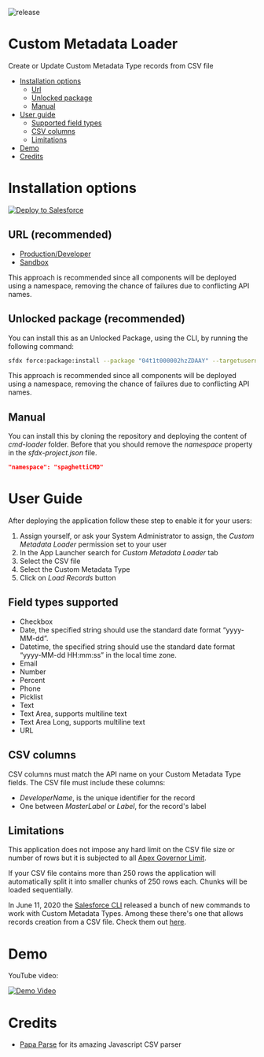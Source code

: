 ![release](https://img.shields.io/badge/release-Summer_'20-g)

# Custom Metadata Loader
Create or Update Custom Metadata Type records from CSV file

- [Installation options](#installation)
  - [Url](#installation-url)
  - [Unlocked package](#installation-unlocked-pkg)
  - [Manual](#installation-clone-repo)
- [User guide](#user-guide)
  - [Supported field types](#user-guide-fields)
  - [CSV columns](#user-guide-csv-cols)
  - [Limitations](#user-guide-limitations)
- [Demo](#demo)
- [Credits](#credits)

# Installation options <a id="installation"></a>
<a href="https://githubsfdeploy.herokuapp.com/app/githubdeploy/maaaaarco/spaghetti-cmd-loader">
  <img alt="Deploy to Salesforce"
       src="https://raw.githubusercontent.com/afawcett/githubsfdeploy/master/deploy.png">
</a>

## URL (recommended) <a id="installation-url"></a>
- [Production/Developer](https://login.salesforce.com/packaging/installPackage.apexp?p0=04t1t000002hzZDAAY)
- [Sandbox](https://test.salesforce.com/packaging/installPackage.apexp?p0=04t1t000002hzZDAAY)

This approach is recommended since all components will be deployed using a namespace, removing the chance of failures due to conflicting API names.

## Unlocked package (recommended) <a id="installation-unlocked-pkg"></a>
You can install this as an Unlocked Package, using the CLI, by running the following command:
```bash
sfdx force:package:install --package "04t1t000002hzZDAAY" --targetusername YOUR_ORG_ALIAS --wait 10 --publishwait 10
```
This approach is recommended since all components will be deployed using a namespace, removing the chance of failures due to conflicting API names.

## Manual <a id="installation-clone-repo"></a>
You can install this by cloning the repository and deploying the content of _cmd-loader_ folder. Before that you should remove the _namespace_ property in the _sfdx-project.json_ file.
```json
"namespace": "spaghettiCMD"
```

# User Guide <a id="user-guide"></a>
After deploying the application follow these step to enable it for your users:

1. Assign yourself, or ask your System Administrator to assign, the _Custom Metadata Loader_ permission set to your user
1. In the App Launcher search for _Custom Metadata Loader_ tab
1. Select the CSV file
1. Select the Custom Metadata Type
1. Click on _Load Records_ button

## Field types supported <a id="user-guide-fields"></a>
- Checkbox
- Date, the specified string should use the standard date format “yyyy-MM-dd”.
- Datetime, the specified string should use the standard date format “yyyy-MM-dd HH:mm:ss” in the local time zone.
- Email
- Number
- Percent
- Phone
- Picklist
- Text
- Text Area, supports multiline text
- Text Area Long, supports multiline text
- URL

## CSV columns <a id="user-guide-csv-cols"></a>
CSV columns must match the API name on your Custom Metadata Type fields. The CSV file must include these columns: 
- _DeveloperName_, is the unique identifier for the record 
- One between _MasterLabel_ or _Label_, for the record's label

## Limitations <a id="user-guide-limitations"></a>
This application does not impose any hard limit on the CSV file size or number of rows but it is subjected to all [Apex Governor Limit](https://developer.salesforce.com/docs/atlas.en-us.salesforce_app_limits_cheatsheet.meta/salesforce_app_limits_cheatsheet/salesforce_app_limits_platform_apexgov.htm).

If your CSV file contains more than 250 rows the application will automatically split it into smaller chunks of 250 rows each. Chunks will be loaded sequentially.

In June 11, 2020 the [Salesforce CLI](https://developer.salesforce.com/docs/atlas.en-us.sfdx_cli_reference.meta/sfdx_cli_reference/cli_reference.htm) released a bunch of new commands to work with Custom Metadata Types. Among these there's one that allows records creation from a CSV file. Check them out [here](https://github.com/forcedotcom/cli/blob/master/releasenotes/v48.md#48181-june-11-2020).

# Demo <a id="demo"></a>
YouTube video:

[![Demo Video](https://img.youtube.com/vi/abYr7B-5vsA/0.jpg)](https://www.youtube.com/watch?v=abYr7B-5vsA)

# Credits <a id="credits"></a>
- [Papa Parse](https://www.papaparse.com/) for its amazing Javascript CSV parser